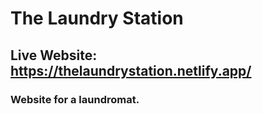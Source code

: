 # The Laundry Station

## Live Website: https://thelaundrystation.netlify.app/

### Website for a laundromat.
